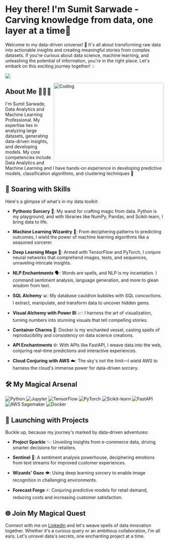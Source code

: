 # Hey there! I'm Sumit Sarwade - Carving knowledge from data, one layer at a time🚀

Welcome to my data-driven universe! 🌌 It's all about transforming raw data into actionable insights and creating meaningful stories from complex datasets. If you're curious about data science, machine learning, and unleashing the potential of information, you're in the right place. Let's embark on this exciting journey together! 💡

![](https://komarev.com/ghpvc/?username=sumitsarwade&color=blueviolet)

<img align="right" alt="Coding" width="350" height="250" src="https://aclm.in/wp-content/uploads/2021/09/bar_chart_animation-1.gif">

## About Me 🧑🏻‍🔬

I'm Sumit Sarwade, Data Analytics and Machine Learning Professional. My expertise lies in analyzing large datasets, generating data-driven insights, and developing models. My core competencies include Data Analytics and Machine Learning and I have hands-on experience in developing predictive models, classification algorithms, and clustering techniques 🚀

## 🚀 Soaring with Skills

Here's a glimpse of what's in my data toolkit:

- **Pythonic Sorcery** 🐍: My wand for crafting magic from data. Python is my playground, and with libraries like NumPy, Pandas, and Scikit-learn, I bring data to life.

- **Machine Learning Wizardry** 🤖: From deciphering patterns to predicting outcomes, I wield the power of machine learning algorithms like a seasoned sorcerer.

- **Deep Learning Mage** 🧠: Armed with TensorFlow and PyTorch, I conjure neural networks that comprehend images, texts, and sequences, unraveling intricate insights.

- **NLP Enchantments** 🗣️: Words are spells, and NLP is my incantation. I command sentiment analysis, language generation, and more to glean wisdom from text.

- **SQL Alchemy** 📊: My database cauldron bubbles with SQL concoctions. I extract, manipulate, and transform data to uncover hidden gems.

- **Visual Alchemy with Power BI** 📈: I harness the art of visualization, turning numbers into stunning visuals that tell compelling stories.

- **Container Charms** 🐳: Docker is my enchanted vessel, casting spells of reproducibility and consistency on data science creations.

- **API Enchantments** 🌐: With APIs like FastAPI, I weave data into the web, conjuring real-time predictions and interactive experiences.

- **Cloud Conjuring with AWS** ☁️: The sky's not the limit—I wield AWS to harness the cloud's immense power for data-driven sorcery.

## 🛠️ My Magical Arsenal

![Python](https://img.shields.io/badge/-Python-3776AB?style=flat-square&logo=python&logoColor=white)
![Jupyter](https://img.shields.io/badge/-Jupyter-F37626?style=flat-square&logo=jupyter&logoColor=white)
![TensorFlow](https://img.shields.io/badge/-TensorFlow-FF6F00?style=flat-square&logo=tensorflow&logoColor=white)
![PyTorch](https://img.shields.io/badge/-PyTorch-EE4C2C?style=flat-square&logo=pytorch&logoColor=white)
![Scikit-learn](https://img.shields.io/badge/-Scikit%20Learn-F7931E?style=flat-square&logo=scikit-learn&logoColor=white)
![FastAPI](https://img.shields.io/badge/-FastAPI-009688?style=flat-square&logo=fastapi&logoColor=white)
![AWS Sagemaker](https://img.shields.io/badge/-AWS%20Sagemaker-232F3E?style=flat-square&logo=amazon-aws&logoColor=white)
![Docker](https://img.shields.io/badge/-Docker-2496ED?style=flat-square&logo=docker&logoColor=white)

## 🚀 Launching with Projects

Buckle up, because my journey's marked by data-driven adventures:

- **Project Sparkle** ✨: Unveiling insights from e-commerce data, driving smarter decisions for retailers.

- **Sentinel** 📢: A sentiment analysis powerhouse, deciphering emotions from text streams for improved customer experiences.

- **Wizards' Gaze** 👁️: Using deep learning sorcery to enable image recognition in challenging environments.

- **Forecast Forge** ⚡: Conjuring predictive models for retail demand, reducing costs and increasing customer satisfaction.

## 🌐 Join My Magical Quest

Connect with me on [LinkedIn](https://www.linkedin.com/in/sumitsarwade/) and let's weave spells of data innovation together. Whether it's a curious query or an ambitious collaboration, I'm all ears. Let's unravel data's secrets, one enchanting project at a time.
